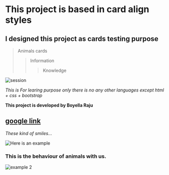 # This project is based in card align styles
I designed this project as cards testing purpose
--
>Animals cards
>>Information
>>>Knowledge

![session](https://images.newscientist.com/wp-content/uploads/2022/03/15163343/SEI_936012561.jpg)

*This is For learing purpose only there is no any other languages except html + css + bootstrap*

__This project is developed by Boyella Raju__

## [google link](https://www.google.com)

*These kind of smiles...*

![Here is an example](https://www.cbc.ca/kids/images/wild_and_wonderful_asian_animals_header_1140.jpg)

### This is the behaviour of animals with us.

![example 2](https://www.dailypaws.com/thmb/Cu1bSg8mrbsXLGdBdfLTjjpKajk=/1500x0/filters:no_upscale():max_bytes(150001):strip_icc():focal(879x785:881x787)/baby-elephant-51370114-2000-3b382c24dc554cf4b73c2b6ad16f5738.jpg)


